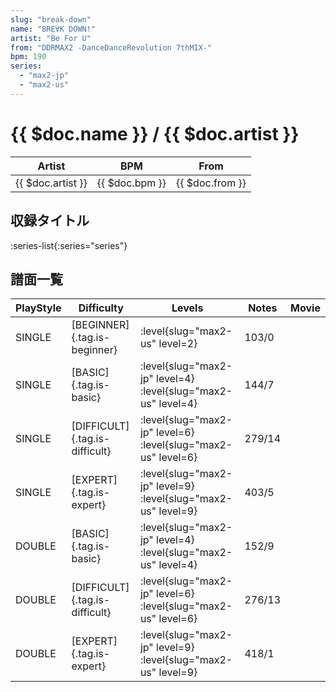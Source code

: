 ```yaml
---
slug: "break-down"
name: "BRE∀K DOWN!"
artist: "Be For U"
from: "DDRMAX2 -DanceDanceRevolution 7thMIX-"
bpm: 190
series:
  - "max2-jp"
  - "max2-us"
---
```


# {{ $doc.name }} / {{ $doc.artist }}

|Artist|BPM|From|
|------|---|----|
|{{ $doc.artist }}|{{ $doc.bpm }}|{{ $doc.from }}|

## 収録タイトル

:series-list{:series="series"}

## 譜面一覧

|PlayStyle|Difficulty|Levels|Notes|Movie|
|---------|----------|------|-----|-----|
|SINGLE|[BEGINNER]{.tag.is-beginner}|<div class="field is-grouped is-grouped-multiline">:level{slug="max2-us" level=2}</div>|103/0||
|SINGLE|[BASIC]{.tag.is-basic}|<div class="field is-grouped is-grouped-multiline">:level{slug="max2-jp" level=4} :level{slug="max2-us" level=4}</div>|144/7||
|SINGLE|[DIFFICULT]{.tag.is-difficult}|<div class="field is-grouped is-grouped-multiline">:level{slug="max2-jp" level=6} :level{slug="max2-us" level=6}</div>|279/14||
|SINGLE|[EXPERT]{.tag.is-expert}|<div class="field is-grouped is-grouped-multiline">:level{slug="max2-jp" level=9} :level{slug="max2-us" level=9}</div>|403/5||
|DOUBLE|[BASIC]{.tag.is-basic}|<div class="field is-grouped is-grouped-multiline">:level{slug="max2-jp" level=4} :level{slug="max2-us" level=4}</div>|152/9||
|DOUBLE|[DIFFICULT]{.tag.is-difficult}|<div class="field is-grouped is-grouped-multiline">:level{slug="max2-jp" level=6} :level{slug="max2-us" level=6}</div>|276/13||
|DOUBLE|[EXPERT]{.tag.is-expert}|<div class="field is-grouped is-grouped-multiline">:level{slug="max2-jp" level=9} :level{slug="max2-us" level=9}</div>|418/1||
